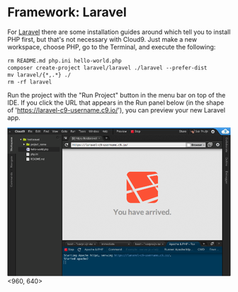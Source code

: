 # Framework: Laravel
For [Laravel](http://laravel.com/) there are some installation guides around which tell you to install PHP first, but that's not necessary with Cloud9.
Just make a new workspace, choose PHP, go to the Terminal, and execute the following:

    rm README.md php.ini hello-world.php
    composer create-project laravel/laravel ./laravel --prefer-dist
    mv laravel/{*,.*} ./ 
    rm -rf laravel

Run the project with the "Run Project" button in the menu bar on top of the IDE.
If you click the URL that appears in the Run panel below (in the shape of 'https://laravel-c9-username.c9.io/'), you can preview your new Laravel app.

![Run Panel](./resources/images/laravelWorkspaceRunning.png)<960, 640>
